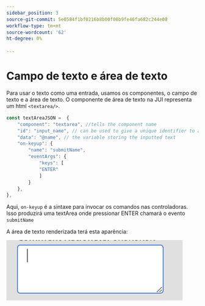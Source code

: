 ```yaml
---
sidebar_position: 3
source-git-commit: 5e0584f1bf0216b8b00f00b9fe46fa682c244e08
workflow-type: tm+mt
source-wordcount: '62'
ht-degree: 0%

---
```



# Campo de texto e área de texto

Para usar o texto como uma entrada, usamos os componentes, o campo de texto e a área de texto.
O componente de área de texto na JUI representa um html `<textarea/>`.

```js title="textArea.js"
const textAreaJSON =  {
    "component": "textarea", //tells the component name
    "id": "input_name", // can be used to give a unique identifier to a component
    "data": "@name", // the variable storing the inputted text
    "on-keyup": {
        "name": "submitName",
        "eventArgs": {
            "keys": [
            "ENTER"
            ]
        }
    },
},
```

Aqui, `on-keyup` é a sintaxe para invocar os comandos nas controladoras.
Isso produzirá uma textArea onde pressionar ENTER chamará o evento `submitName`

A área de texto renderizada terá esta aparência:

![área-texto](./imgs/text_area.png "Área de texto")
